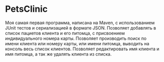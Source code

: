 # PetsClinic
Моя самая первая программа, написана на Maven, с использованием JUnit тестов и сериализацией в формате JSON.
Позволяет добавлять в список пациетов клиента и его питомца, с присвоением индивидуального номера карты.
Позволяет производить поиск по имени клиента или номеру карты, или имени питомца, выводить на консоль весь список клиентов.
Позволяет редактировать имя клиента и имя питомца, а так же удалять клиента из списка.
